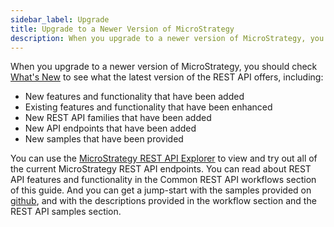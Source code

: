 ```yaml
---
sidebar_label: Upgrade
title: Upgrade to a Newer Version of MicroStrategy
description: When you upgrade to a newer version of MicroStrategy, you should check What's New to see what the latest version of the REST API offers.
---
```


When you upgrade to a newer version of MicroStrategy, you should check [What's New](./whats-new.md) to see what the latest version of the REST API offers, including:

- New features and functionality that have been added
- Existing features and functionality that have been enhanced
- New REST API families that have been added
- New API endpoints that have been added
- New samples that have been provided

You can use the [MicroStrategy REST API Explorer](https://demo.microstrategy.com/MicroStrategyLibrary/api-docs/) to view and try out all of the current MicroStrategy REST API endpoints. You can read about REST API features and functionality in the Common REST API workflows section of this guide. And you can get a jump-start with the samples provided on [github](https://github.com/MicroStrategy), and with the descriptions provided in the workflow section and the REST API samples section.
